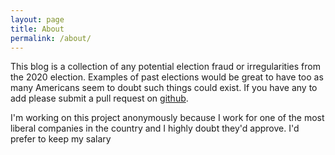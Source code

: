 ```yaml
---
layout: page
title: About
permalink: /about/
---
```


This blog is a collection of any potential election fraud or irregularities from the 2020 election. Examples of past elections would be great to have too as many Americans seem to doubt such things could exist. If you have any to add please submit a pull request on [github](https://github.com/youdecidetimes/stopthesteal/settings).

I'm working on this project anonymously because I work for one of the most liberal companies in the country and I highly doubt they'd approve. I'd prefer to keep my salary